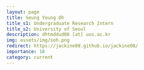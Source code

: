 ```yaml
---
layout: page
title: Seung Young Oh
title_s1: Undergraduate Research Intern
title_s2: University of Seoul
description: dhtmddud08 [at] uos.ac.kr
img: assets/img/soh.png
redirect: https://jackine08.github.io/jackine08/
importance: 18
category: current
---
```

